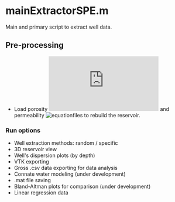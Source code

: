# mainExtractorSPE.m

Main and primary script to extract well data.

## Pre-processing

* Load porosity ![equation](http://www.sciweavers.org/tex2img.php?eq=%20%5Cphi%20&bc=Transparent&fc=Black&im=png&fs=12&ff=mathpazo&edit=0) and permeability ![equation](http://bit.ly/1NP49vQ)files to rebuild the reservoir.

### Run options

* Well extraction methods: random / specific
* 3D reservoir view
* Well's dispersion plots (by depth)
* VTK exporting
* Gross .csv data exporting for data analysis
* Connate water modeling (under development)
* .mat file saving
* Bland-Altman plots for comparison (under development)
* Linear regression data
